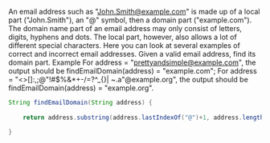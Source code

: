 An email address such as "John.Smith@example.com" is made up of a local part ("John.Smith"), an "@" symbol, then a domain part ("example.com").
The domain name part of an email address may only consist of letters, digits, hyphens and dots. The local part, however, also allows a lot of different special characters. Here you can look at several examples of correct and incorrect email addresses.
Given a valid email address, find its domain part.
Example
For address = "prettyandsimple@example.com", the output should be
findEmailDomain(address) = "example.com";
For address = "<>[]:,;@\"!#$%&*+-/=?^_{}| ~.a\"@example.org", the output should be
findEmailDomain(address) = "example.org".

```java
String findEmailDomain(String address) {
    
    return address.substring(address.lastIndexOf("@")+1, address.length());

}
```

